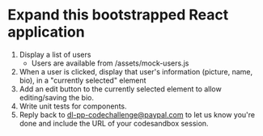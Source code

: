 # Expand this bootstrapped React application

1. Display a list of users
    * Users are available from /assets/mock-users.js
2. When a user is clicked, display that user's information (picture, name, bio), in a "currently selected" element
3. Add an edit button to the currently selected element to allow editing/saving the bio.
4. Write unit tests for components.
5. Reply back to dl-pp-codechallenge@paypal.com to let us know you're done and include the URL of your codesandbox session.